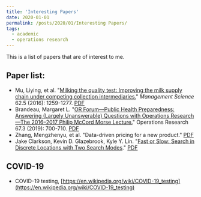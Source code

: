 ```yaml
---
title: 'Interesting Papers'
date: 2020-01-01
permalink: /posts/2020/01/Interesting Papers/
tags:  
  - academic
  - operations research
---
```


This is a list of papers that are of interest to me.

Paper list:
------
  * Mu, Liying, et al. "[Milking the quality test: Improving the milk supply chain under competing collection intermediaries.](https://pubsonline.informs.org/doi/abs/10.1287/mnsc.2015.2171)" _Management Science_ 62.5 (2016): 1259-1277. [PDF](http://zhanksun.github.io/files/mnsc.2015.2171.pdf)
  * Brandeau, Margaret L. "[OR Forum—Public Health Preparedness: Answering (Largely Unanswerable) Questions with Operations Research—The 2016–2017 Philip McCord Morse Lecture.](https://pubsonline.informs.org/doi/abs/10.1287/opre.2019.1844)" Operations Research 67.3 (2019): 700-710. [PDF](http://zhanksun.github.io/files/opre.2019.1844.pdf)
  * Zhang, Mengzhenyu, et al. "Data-driven pricing for a new product." [PDF](https://docs.google.com/a/umich.edu/viewer?a=v&pid=sites&srcid=dW1pY2guZWR1fGp1aWNoYW5jb3xneDo1ZTc1NWIzNzBhZWU4Yjli)
  * Jake Clarkson, Kevin D. Glazebrook, Kyle Y. Lin. "[Fast or Slow: Search in Discrete Locations with Two Search Modes](https://pubsonline.informs.org/doi/pdf/10.1287/opre.2019.1870)." [PDF](http://zhanksun.github.io/files/opre.2019.1870.pdf)



COVID-19
------
  * COVID-19 testing, [https://en.wikipedia.org/wiki/COVID-19_testing](https://en.wikipedia.org/wiki/COVID-19_testing)
